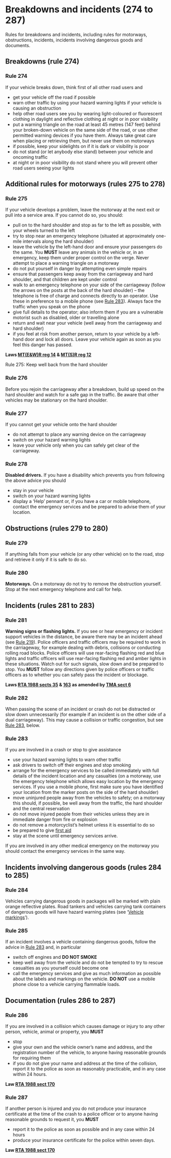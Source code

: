 
<h1>Breakdowns and incidents (274 to 287)</h1>
<p>Rules for breakdowns and incidents, including rules for motorways, obstructions, incidents, incidents involving dangerous goods and documents.</p>
<h2>
Breakdowns (rule 274)
</h2>
<h3>Rule 274</h3>
<p>If your vehicle breaks down, think first of all other road users and</p>
<ul>
<li>get your vehicle off the road if possible</li>
<li>warn other traffic by using your hazard warning lights if your vehicle is causing an obstruction</li>
<li>help other road users see you by wearing light-coloured or fluorescent clothing in daylight and reflective clothing at night or in poor visibility</li>
<li>put a warning triangle on the road at least 45 metres (147 feet) behind your broken-down vehicle on the same side of the road, or use other permitted warning devices if you have them. Always take great care when placing or retrieving them, but never use them on motorways</li>
<li>if possible, keep your sidelights on if it is dark or visibility is poor</li>
<li>do not stand (or let anybody else stand) between your vehicle and oncoming traffic</li>
<li>at night or in poor visibility do not stand where you will prevent other road users seeing your lights</li>
</ul>
<h2>
Additional rules for motorways (rules 275 to 278)
</h2>
<h3>Rule 275</h3>
<p>If your vehicle develops a problem, leave the motorway at the next exit or pull into a service area. If you cannot do so, you should:</p>
<ul>
<li>pull on to the hard shoulder and stop as far to the left as possible, with your wheels turned to the left</li>
<li>try to stop near an emergency telephone (situated at approximately one-mile intervals along the hard shoulder)</li>
<li>leave the vehicle by the left-hand door and ensure your passengers do the same. You <strong>MUST</strong>
leave any animals in the vehicle or, in an emergency, keep them under proper control on the verge. Never attempt to place a warning triangle on a motorway</li>
<li>do not put yourself in danger by attempting even simple repairs</li>
<li>ensure that passengers keep away from the carriageway and hard shoulder, and that children are kept under control</li>
<li>walk to an emergency telephone on your side of the carriageway (follow the arrows on the posts at the back of the hard shoulder) – the telephone is free of charge and connects directly to an operator. Use these in preference to a mobile phone (see <a href='breakdowns-and-incidents-274-to-287.md#rule283'>Rule 283</a>). Always face the traffic when you speak on the phone</li>
<li>give full details to the operator; also inform them if you are a vulnerable motorist such as disabled, older or travelling alone</li>
<li>return and wait near your vehicle (well away from the carriageway and hard shoulder)</li>
<li>if you feel at risk from another person, return to your vehicle by a left-hand door and lock all doors. Leave your vehicle again as soon as you feel this danger has passed.</li>
</ul>
<p><strong>Laws <a href='http://www.legislation.gov.uk/uksi/1982/1163/contents/made'>MT(E&amp;W)R reg 14</a> &amp; <a href='http://www.legislation.gov.uk/uksi/1995/2507/regulation/12/made'>MT(S)R reg 12</a></strong>
</p>
<p></p>
Rule 275: Keep well back from the hard shoulder<h3>Rule 276</h3>
<p>Before you rejoin the carriageway after a breakdown, build up speed on the hard shoulder and watch for a safe gap in the traffic. Be aware that other vehicles may be stationary on the hard shoulder.</p>
<h3>Rule 277</h3>
<p>If you cannot get your vehicle onto the hard shoulder</p>
<ul>
<li>do not attempt to place any warning device on the carriageway</li>
<li>switch on your hazard warning lights</li>
<li>leave your vehicle only when you can safely get clear of the carriageway.</li>
</ul>
<h3>Rule 278</h3>
<p><strong>Disabled drivers.</strong>
If you have a disability which prevents you from following the above advice you should</p>
<ul>
<li>stay in your vehicle</li>
<li>switch on your hazard warning lights</li>
<li>display a ‘Help’ pennant or, if you have a car or mobile telephone, contact the emergency services and be prepared to advise them of your location.</li>
</ul>
<h2>
Obstructions (rules 279 to 280)
</h2>
<h3>Rule 279</h3>
<p>If anything falls from your vehicle (or any other vehicle) on to the road, stop and retrieve it only if it is safe to do so.</p>
<h3>Rule 280</h3>
<p><strong>Motorways.</strong>
On a motorway do not try to remove the obstruction yourself. Stop at the next emergency telephone and call for help.</p>
<h2>
Incidents (rules 281 to 283)
</h2>
<h3>Rule 281</h3>
<p><strong>Warning signs or flashing lights.</strong>
If you see or hear emergency or incident support vehicles in the distance, be aware there may be an incident ahead (see <a href='road-users-requiring-extra-care-204-to-225.md#rule219'>Rule 219</a>). Police officers and traffic officers may be required to work in the carriageway, for example dealing with debris, collisions or conducting rolling road blocks. Police officers will use rear-facing flashing red and blue lights and traffic officers will use rear-facing flashing red and amber lights in these situations. Watch out for such signals, slow down and be prepared to stop. You <strong>MUST</strong>
follow any directions given by police officers or traffic officers as to whether you can safely pass the incident or blockage.</p>
<p><strong>Laws <a href='http://www.legislation.gov.uk/ukpga/1988/52/section/35'>RTA 1988 sects 35</a> &amp; <a href='http://www.legislation.gov.uk/ukpga/1988/52/section/163'>163</a> as amended by <a href='http://www.legislation.gov.uk/ukpga/2004/18/section/6'>TMA sect 6</a></strong>
</p>
<h3>Rule 282</h3>
<p>When passing the scene of an incident or crash do not be distracted or slow down unnecessarily (for example if an incident is on the other side of a dual carriageway). This may cause a collision or traffic congestion, but see <a href='breakdowns-and-incidents-274-to-287.md#rule283'>Rule 283</a>, below.</p>
<h3>Rule 283</h3>
<p>If you are involved in a crash or stop to give assistance</p>
<ul>
<li>use your hazard warning lights to warn other traffic</li>
<li>ask drivers to switch off their engines and stop smoking</li>
<li>arrange for the emergency services to be called immediately with full details of the incident location and any casualties (on a motorway, use the emergency telephone which allows easy location by the emergency services. If you use a mobile phone, first make sure you have identified your location from the marker posts on the side of the hard shoulder)</li>
<li>move uninjured people away from the vehicles to safety; on a motorway this should, if possible, be well away from the traffic, the hard shoulder and the central reservation</li>
<li>do not move injured people from their vehicles unless they are in immediate danger from fire or explosion</li>
<li>do not remove a motorcyclist’s helmet unless it is essential to do so</li>
<li>be prepared to give <a href='annex-7-first-aid-on-the-road.md'>first aid</a>
</li>
<li>stay at the scene until emergency services arrive.</li>
</ul>
<p>If you are involved in any other medical emergency on the motorway you should contact the emergency services in the same way.</p>
<h2>
Incidents involving dangerous goods (rules 284 to 285)
</h2>
<h3>Rule 284</h3>
<p>Vehicles carrying dangerous goods in packages will be marked with plain orange reflective plates. Road tankers and vehicles carrying tank containers of dangerous goods will have hazard warning plates (see ‘<a href='vehicle-markings.md'>Vehicle markings</a>’).</p>
<h3>Rule 285</h3>
<p>If an incident involves a vehicle containing dangerous goods, follow the advice in <a href='breakdowns-and-incidents-274-to-287.md#rule283'>Rule 283</a> and, in particular</p>
<ul>
<li>switch off engines and <strong>DO NOT SMOKE</strong>
</li>
<li>keep well away from the vehicle and do not be tempted to try to rescue casualties as you yourself could become one</li>
<li>call the emergency services and give as much information as possible about the labels and markings on the vehicle. <strong>DO NOT</strong>
use a mobile phone close to a vehicle carrying flammable loads.</li>
</ul>
<h2>
Documentation (rules 286 to 287)
</h2>
<h3>Rule 286</h3>
<p>If you are involved in a collision which causes damage or injury to any other person, vehicle, animal or property, you <strong>MUST</strong>
</p>
<ul>
<li>stop</li>
<li>give your own and the vehicle owner’s name and address, and the registration number of the vehicle, to anyone having reasonable grounds for requiring them</li>
<li>if you do not give your name and address at the time of the collision, report it to the police as soon as reasonably practicable, and in any case within 24 hours.</li>
</ul>
<p><strong>Law <a href='http://www.legislation.gov.uk/ukpga/1988/52/section/170'>RTA 1988 sect 170</a></strong>
</p>
<h3>Rule 287</h3>
<p>If another person is injured and you do not produce your insurance certificate at the time of the crash to a police officer or to anyone having reasonable grounds to request it, you <strong>MUST</strong>
</p>
<ul>
<li>report it to the police as soon as possible and in any case within 24 hours</li>
<li>produce your insurance certificate for the police within seven days.</li>
</ul>
<p><strong>Law <a href='http://www.legislation.gov.uk/ukpga/1988/52/section/170'>RTA 1988 sect 170</a></strong>
</p>

